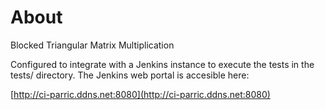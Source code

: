 # About #

Blocked Triangular Matrix Multiplication

Configured to integrate with a Jenkins instance to execute the tests in the tests/ directory. The Jenkins web portal is accesible here:

[http://ci-parric.ddns.net:8080](http://ci-parric.ddns.net:8080)

